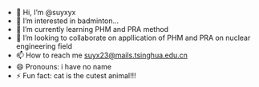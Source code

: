 - 👋 Hi, I’m @suyxyx
- 👀 I’m interested in badminton...
- 🌱 I’m currently learning PHM and PRA method
- 💞️ I’m looking to collaborate on appllication of PHM and PRA on nuclear engineering field
- 📫 How to reach me suyx23@mails.tsinghua.edu.cn
- 😄 Pronouns: i have no name
- ⚡ Fun fact: cat is the cutest animal!!!

<!---
suyxyx/suyxyx is a ✨ special ✨ repository because its `README.md` (this file) appears on your GitHub profile.
You can click the Preview link to take a look at your changes.
--->
